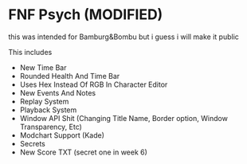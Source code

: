 # FNF Psych (MODIFIED)
this was intended for Bamburg&Bombu but i guess i will make it public

This includes

* New Time Bar
* Rounded Health And Time Bar
* Uses Hex Instead Of RGB In Character Editor
* New Events And Notes
* Replay System
* Playback System
* Window API Shit (Changing Title Name, Border option, Window Transparency, Etc)
* Modchart Support (Kade)
* Secrets
* New Score TXT (secret one in week 6)
